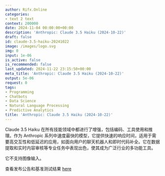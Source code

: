 ```yaml
---
author: Rifx.Online
categories:
- text 2 text
context: 200000
date: 2024-11-04 00:00:00+00:00
description: 'Anthropic: Claude 3.5 Haiku (2024-10-22)'
draft: false
id: claude-3.5-haiku-20241022
image: /images/logo.svg
img: 0
input: 1e-06
is_active: false
is_recommended: false
last_updated: 2024-11-22 23:15:50+00:00
meta_title: 'Anthropic: Claude 3.5 Haiku (2024-10-22)'
output: 5e-06
request: 0
tags:
- Programming
- Chatbots
- Data Science
- Natural Language Processing
- Predictive Analytics
title: 'Anthropic: Claude 3.5 Haiku (2024-10-22)'
---
```




Claude 3.5 Haiku 在所有技能领域中都进行了增强，包括编码、工具使用和推理。作为 Anthropic 系列中速度最快的模型，它提供快速的响应时间，适用于需要高交互性和低延迟的应用，如面向用户的聊天机器人和即时代码补全。它在数据提取和实时内容审核等专业任务中表现出色，使其成为广泛行业的多功能工具。

它不支持图像输入。

查看发布公告和基准测试结果 [here](https://www.anthropic.com/news/3-5-models-and-computer-use)

